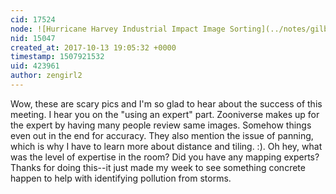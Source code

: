 ```yaml
---
cid: 17524
node: ![Hurricane Harvey Industrial Impact Image Sorting](../notes/gilbert/10-13-2017/hurricane-harvey-industrial-impact-image-sorting)
nid: 15047
created_at: 2017-10-13 19:05:32 +0000
timestamp: 1507921532
uid: 423961
author: zengirl2
---
```


Wow, these are scary pics and I'm so glad to hear about the success of this meeting. I hear you on the "using an expert" part. Zooniverse makes up for the expert by having many people review same images. Somehow things even out in the end for accuracy. They also mention the issue of panning, which is why I have to learn more about distance and tiling. :). Oh hey, what was the level of expertise in the room? Did you have any mapping experts? Thanks for doing this--it just made my week to see something concrete happen to help with identifying pollution from storms.